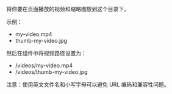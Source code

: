 将你要在页面播放的视频和缩略图放到这个目录下。

示例：
- my-video.mp4
- thumb-my-video.jpg

然后在组件中将视频路径设置为：
- /videos/my-video.mp4
- /videos/thumb-my-video.jpg

注意：使用英文文件名和小写字母可以避免 URL 编码和兼容性问题。